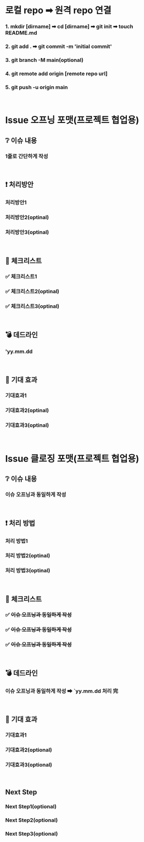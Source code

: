 # 로컬 repo ➡ 원격 repo 연결
### 1. mkdir [dirname] ➡ cd [dirname] ➡ git init ➡ touch README.md
### 2. git add . ➡ git commit -m 'initial commit'
### 3. git branch -M main(optional)
### 4. git remote add origin [remote repo url]
### 5. git push -u origin main
<br>

# Issue 오프닝 포맷(프로젝트 협업용)
## ❔ 이슈 내용
### 1줄로 간단하게 작성
<br>

## ❗ 처리방안
### 처리방안1
### 처리방안2(optinal)
### 처리방안3(optinal)
<br>

## 📜 체크리스트
### ✅ 체크리스트1
### ✅ 체크리스트2(optinal)
### ✅ 체크리스트3(optinal)
<br>

## 💣 데드라인
### **'yy.mm.dd**
<br>

## 🎉 기대 효과
### 기대효과1
### 기대효과2(optinal)
### 기대효과3(optinal)
<br>

# Issue 클로징 포맷(프로젝트 협업용)
## ❔ 이슈 내용
### 이슈 오프닝과 동일하게 작성
<br>

## ❗ 처리 방법
### 처리 방법1
### 처리 방법2(optinal)
### 처리 방법3(optinal)
<br>

## 📜 체크리스트
### ✅ ~~이슈 오프닝과 동일하게 작성~~
### ✅ ~~이슈 오프닝과 동일하게 작성~~
### ✅ ~~이슈 오프닝과 동일하게 작성~~
<br>

## 💣 데드라인
### **이슈 오프닝과 동일하게 작성** ➡ **`yy.mm.dd 처리 完**
<br>

## 🎉 기대 효과
### 기대효과1
### 기대효과2(optional)
### 기대효과3(optional)
<br>

## Next Step
### Next Step1(optional)
### Next Step2(optional)
### Next Step3(optional)
<br>